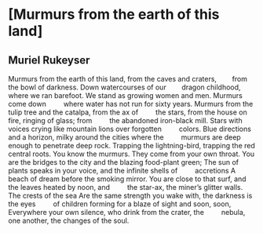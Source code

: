 # [Murmurs from the earth of this land]
## Muriel Rukeyser
Murmurs from the earth of this land, from the caves and craters,
       from the bowl of darkness. Down watercourses of our
       dragon childhood, where we ran barefoot.
We stand as growing women and men. Murmurs come down
        where water has not run for sixty years.
Murmurs from the tulip tree and the catalpa, from the ax of
        the stars, from the house on fire, ringing of glass; from
        the abandoned iron-black mill.
Stars with voices crying like mountain lions over forgotten
        colors.
Blue directions and a horizon, milky around the cities where the
        murmurs are deep enough to penetrate deep rock.
Trapping the lightning-bird, trapping the red central roots.
You know the murmurs. They come from your own throat.
You are the bridges to the city and the blazing food-plant green;
The sun of plants speaks in your voice, and the infinite shells of
        accretions
A beach of dream before the smoking mirror.
You are close to that surf, and the leaves heated by noon, and
        the star-ax, the miner’s glitter walls. The crests of the sea
Are the same strength you wake with, the darkness is the eyes
        of children forming for a blaze of sight and soon, soon,
Everywhere your own silence, who drink from the crater, the
        nebula, one another, the changes of the soul.